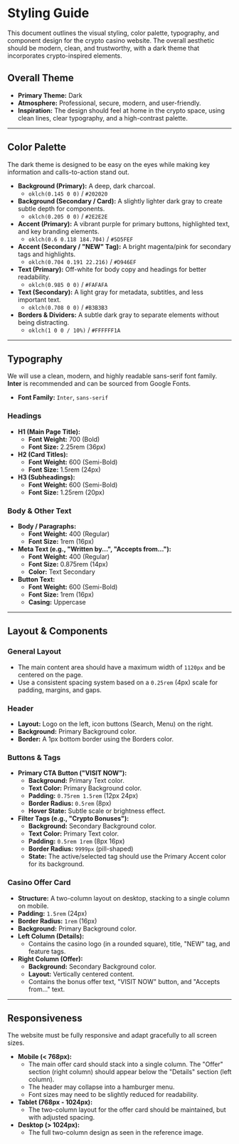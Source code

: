 # Styling Guide

This document outlines the visual styling, color palette, typography, and component design for the crypto casino website. The overall aesthetic should be modern, clean, and trustworthy, with a dark theme that incorporates crypto-inspired elements.

## Overall Theme
- **Primary Theme:** Dark
- **Atmosphere:** Professional, secure, modern, and user-friendly.
- **Inspiration:** The design should feel at home in the crypto space, using clean lines, clear typography, and a high-contrast palette.

---

## Color Palette

The dark theme is designed to be easy on the eyes while making key information and calls-to-action stand out.

- **Background (Primary):** A deep, dark charcoal.
  - `oklch(0.145 0 0)` / `#202020`
- **Background (Secondary / Card):** A slightly lighter dark gray to create subtle depth for components.
  - `oklch(0.205 0 0)` / `#2E2E2E`
- **Accent (Primary):** A vibrant purple for primary buttons, highlighted text, and key branding elements.
  - `oklch(0.6 0.118 184.704)` / `#5D5FEF`
- **Accent (Secondary / "NEW" Tag):** A bright magenta/pink for secondary tags and highlights.
  - `oklch(0.704 0.191 22.216)` / `#D946EF`
- **Text (Primary):** Off-white for body copy and headings for better readability.
  - `oklch(0.985 0 0)` / `#FAFAFA`
- **Text (Secondary):** A light gray for metadata, subtitles, and less important text.
  - `oklch(0.708 0 0)` / `#B3B3B3`
- **Borders & Dividers:** A subtle dark gray to separate elements without being distracting.
  - `oklch(1 0 0 / 10%)` / `#FFFFFF1A`

---

## Typography

We will use a clean, modern, and highly readable sans-serif font family. **Inter** is recommended and can be sourced from Google Fonts.

- **Font Family:** `Inter`, `sans-serif`

### Headings
- **H1 (Main Page Title):**
  - **Font Weight:** 700 (Bold)
  - **Font Size:** 2.25rem (36px)
- **H2 (Card Titles):**
  - **Font Weight:** 600 (Semi-Bold)
  - **Font Size:** 1.5rem (24px)
- **H3 (Subheadings):**
  - **Font Weight:** 600 (Semi-Bold)
  - **Font Size:** 1.25rem (20px)

### Body & Other Text
- **Body / Paragraphs:**
  - **Font Weight:** 400 (Regular)
  - **Font Size:** 1rem (16px)
- **Meta Text (e.g., "Written by...", "Accepts from..."):**
  - **Font Weight:** 400 (Regular)
  - **Font Size:** 0.875rem (14px)
  - **Color:** Text Secondary
- **Button Text:**
  - **Font Weight:** 600 (Semi-Bold)
  - **Font Size:** 1rem (16px)
  - **Casing:** Uppercase

---

## Layout & Components

### General Layout
- The main content area should have a maximum width of `1120px` and be centered on the page.
- Use a consistent spacing system based on a `0.25rem` (4px) scale for padding, margins, and gaps.

### Header
- **Layout:** Logo on the left, icon buttons (Search, Menu) on the right.
- **Background:** Primary Background color.
- **Border:** A 1px bottom border using the Borders color.

### Buttons & Tags
- **Primary CTA Button ("VISIT NOW"):**
  - **Background:** Primary Text color.
  - **Text Color:** Primary Background color.
  - **Padding:** `0.75rem 1.5rem` (12px 24px)
  - **Border Radius:** `0.5rem` (8px)
  - **Hover State:** Subtle scale or brightness effect.
- **Filter Tags (e.g., "Crypto Bonuses"):**
  - **Background:** Secondary Background color.
  - **Text Color:** Primary Text color.
  - **Padding:** `0.5rem 1rem` (8px 16px)
  - **Border Radius:** `9999px` (pill-shaped)
  - **State:** The active/selected tag should use the Primary Accent color for its background.

### Casino Offer Card
- **Structure:** A two-column layout on desktop, stacking to a single column on mobile.
- **Padding:** `1.5rem` (24px)
- **Border Radius:** `1rem` (16px)
- **Background:** Primary Background color.
- **Left Column (Details):**
  - Contains the casino logo (in a rounded square), title, "NEW" tag, and feature tags.
- **Right Column (Offer):**
  - **Background:** Secondary Background color.
  - **Layout:** Vertically centered content.
  - Contains the bonus offer text, "VISIT NOW" button, and "Accepts from..." text.

---

## Responsiveness

The website must be fully responsive and adapt gracefully to all screen sizes.

- **Mobile (< 768px):**
  - The main offer card should stack into a single column. The "Offer" section (right column) should appear below the "Details" section (left column).
  - The header may collapse into a hamburger menu.
  - Font sizes may need to be slightly reduced for readability.
- **Tablet (768px - 1024px):**
  - The two-column layout for the offer card should be maintained, but with adjusted spacing.
- **Desktop (> 1024px):**
  - The full two-column design as seen in the reference image.
